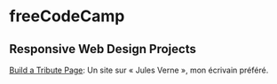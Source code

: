 # freeCodeCamp

## Responsive Web Design Projects

[Build a Tribute Page](https://codepen.io/bastienrc/full/jVXQBv): Un site sur « Jules Verne », mon écrivain préféré.

